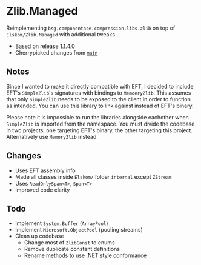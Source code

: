 # Zlib.Managed

Reimplementing `bsg.componentace.compression.libs.zlib` on top of `Elskom/Zlib.Managed` with additional tweaks.

- Based on release [1.1.4.0](https://github.com/Elskom/zlib.managed/releases/tag/1.1.4.0)
- Cherrypicked changes from [`main`](https://github.com/Elskom/zlib.managed)

## Notes

Since I wanted to make it directly compatible with EFT, I decided to include EFT's `SimpleZlib`'s signatures with
bindings to `MemoeryZlib`. This assumes that only `SimpleZlib` needs to be exposed to the client in order to function
as intended. You can use this library to link against instead of EFT's binary.

Please note it is impossible to run the libraries alongside eachother when `SimpleZlib` is imported from the namespace.
You must divide the codebase in two projects; one targeting EFT's binary, the other targeting this project.
Alternatively use `MemoryZlib` instead.

## Changes

- Uses EFT assembly info
- Made all classes inside `Elskom/` folder `internal` except `ZStream`
- Uses `ReadOnlySpan<T>`, `Span<T>`
- Improved code clarity

## Todo

- Implement `System.Buffer` (`ArrayPool`)
- Implement `Microsoft.ObjectPool` (pooling streams)
- Clean up codebase
  - Change most of `ZlibConst` to enums
  - Remove duplicate constant definitions
  - Rename methods to use .NET style conformance